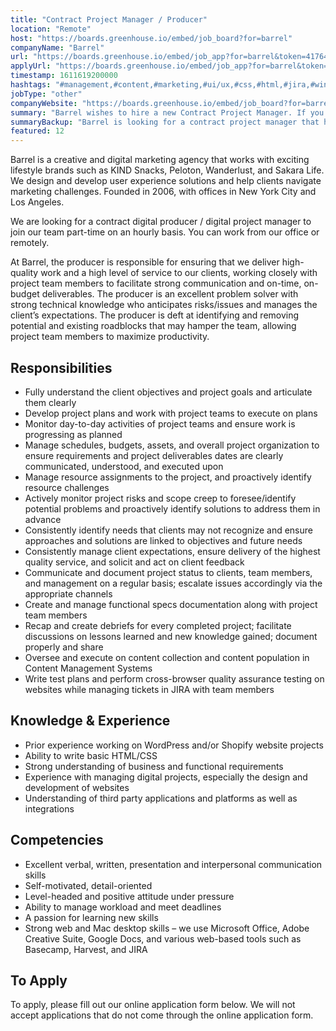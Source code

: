 ```yaml
---
title: "Contract Project Manager / Producer"
location: "Remote"
host: "https://boards.greenhouse.io/embed/job_board?for=barrel"
companyName: "Barrel"
url: "https://boards.greenhouse.io/embed/job_app?for=barrel&token=4176440003"
applyUrl: "https://boards.greenhouse.io/embed/job_app?for=barrel&token=4176440003#app"
timestamp: 1611619200000
hashtags: "#management,#content,#marketing,#ui/ux,#css,#html,#jira,#windows,#wordpress,#branding"
jobType: "other"
companyWebsite: "https://boards.greenhouse.io/embed/job_board?for=barrel"
summary: "Barrel wishes to hire a new Contract Project Manager. If you have prior experience working on WordPress and/or Shopify website projects, consider applying."
summaryBackup: "Barrel is looking for a contract project manager that has experience in: #management, #content, #marketing."
featured: 12
---
```


Barrel is a creative and digital marketing agency that works with exciting lifestyle brands such as KIND Snacks, Peloton, Wanderlust, and Sakara Life. We design and develop user experience solutions and help clients navigate marketing challenges. Founded in 2006, with offices in New York City and Los Angeles.

We are looking for a contract digital producer / digital project manager to join our team part-time on an hourly basis. You can work from our office or remotely.

At Barrel, the producer is responsible for ensuring that we deliver high-quality work and a high level of service to our clients, working closely with project team members to facilitate strong communication and on-time, on-budget deliverables. The producer is an excellent problem solver with strong technical knowledge who anticipates risks/issues and manages the client’s expectations. The producer is deft at identifying and removing potential and existing roadblocks that may hamper the team, allowing project team members to maximize productivity.

## Responsibilities

*   Fully understand the client objectives and project goals and articulate them clearly
*   Develop project plans and work with project teams to execute on plans
*   Monitor day-to-day activities of project teams and ensure work is progressing as planned
*   Manage schedules, budgets, assets, and overall project organization to ensure requirements and project deliverables dates are clearly communicated, understood, and executed upon
*   Manage resource assignments to the project, and proactively identify resource challenges
*   Actively monitor project risks and scope creep to foresee/identify potential problems and proactively identify solutions to address them in advance
*   Consistently identify needs that clients may not recognize and ensure approaches and solutions are linked to objectives and future needs
*   Consistently manage client expectations, ensure delivery of the highest quality service, and solicit and act on client feedback
*   Communicate and document project status to clients, team members, and management on a regular basis; escalate issues accordingly via the appropriate channels
*   Create and manage functional specs documentation along with project team members
*   Recap and create debriefs for every completed project; facilitate discussions on lessons learned and new knowledge gained; document properly and share
*   Oversee and execute on content collection and content population in Content Management Systems
*   Write test plans and perform cross-browser quality assurance testing on websites while managing tickets in JIRA with team members

## Knowledge & Experience

*   Prior experience working on WordPress and/or Shopify website projects
*   Ability to write basic HTML/CSS
*   Strong understanding of business and functional requirements
*   Experience with managing digital projects, especially the design and development of websites
*   Understanding of third party applications and platforms as well as integrations

## Competencies

*   Excellent verbal, written, presentation and interpersonal communication skills
*   Self-motivated, detail-oriented
*   Level-headed and positive attitude under pressure
*   Ability to manage workload and meet deadlines
*   A passion for learning new skills
*   Strong web and Mac desktop skills – we use Microsoft Office, Adobe Creative Suite, Google Docs, and various web-based tools such as Basecamp, Harvest, and JIRA

## To Apply

To apply, please fill out our online application form below. We will not accept applications that do not come through the online application form.
